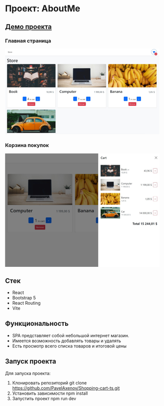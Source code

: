 # Проект: AboutMe
## [Демо проекта](https://pet-project-react.vercel.app)
### Главная страница
![Главная](https://github.com/PavelAxenov/Shopping-cart-ts/blob/main/public/imgs/store.jpg)
### Корзина покупок
![Корзина покупок](https://github.com/PavelAxenov/Shopping-cart-ts/raw/main/public/imgs/cart.jpg)

## Стек
* React
* Bootstrap 5
* React Routing
* Vite

## Функциональность
* SPA представляет собой небольшой интернет магазин.
* Имеется возможность добавлять товары и удалять
* Есть просмотр всего списка товаров и итоговой цены

## Запуск проекта

Для запуска проекта:

1. Клонировать репозиторий git clone https://github.com/PavelAxenov/Shopping-cart-ts.git
2. Установить зависимости npm install
3. Запустить проект npm run dev
